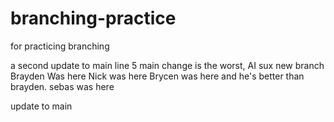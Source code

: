 # branching-practice
for practicing branching

a second update to main
line 5 main change is the worst, AI sux
new branch
Brayden Was here
Nick was here
Brycen was here and he's better than brayden.
sebas was here


update to main